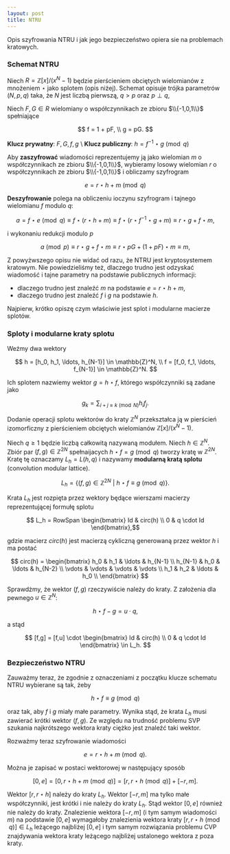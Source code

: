 ```yaml
---
layout: post
title: NTRU
---
```


Opis szyfrowania NTRU i jak jego bezpieczeństwo opiera sie na problemach kratowych.

### Schemat NTRU

Niech $R = \mathbb{Z}[x]/(x^N-1)$ będzie pierścieniem obciętych wielomianów z mnożeniem $\star$ jako splotem (opis niżej).
Schemat opisuje trójka parametrów $(N, p, q)$ taka, że $N$ jest liczbą pierwszą, $q>p$ oraz $p \perp q$,

Niech $F, G \in R$ wielomiany o współczynnikach ze zbioru $\\{-1,0,1\\}$ spełniające

$$ f = 1 + pF, \\
   g = pG. $$

**Klucz prywatny**: $F,G,f,g$ \\
**Klucz publiczny**: $h=f^{-1} \star g \pmod{q}$

Aby **zaszyfrować** wiadomości reprezentujemy ją jako wielomian $m$ o współczynnikach ze zbioru $\\{-1,0,1\\}$,
wybieramy losowy wielomian $r$ o współczynnikach ze zbioru $\\{-1,0,1\\}$ i obliczamy szyfrogram

$$ e = r \star h + m \pmod{q}$$

**Deszyfrowanie** polega na obliczeniu ioczynu szyfrogram i tajnego wielomianu $f$ modulo $q$:

$$ a = f \star e \pmod{q} \equiv f \star (r \star h + m) \equiv f \star (r \star f^{-1} \star g + m) \equiv r \star g + f \star m,$$

i wykonaniu redukcji modulo $p$

$$ a \pmod{p} \equiv r \star g + f \star m  \equiv r \star pG + (1+pF) \star m \equiv m,$$

Z powyżwszego opisu nie widać od razu, że NTRU jest kryptosystemem kratowym. Nie powiedzieliśmy też, dlaczego trudno jest odzyskać
wiadomość i tajne parametry na podstawie publicznych informacji:
- dlaczego trudno jest znaleźć $m$ na podstawie $e = r \star h + m$,
- dlaczego trudno jest znaleźć $f$ i $g$ na podstawie $h$.

Najpierw, krótko opiszę czym właściwie jest splot i modularne macierze splotów.

### Sploty i modularne kraty splotu

Weźmy dwa wektory

$$  h = [h_0, h_1, \ldots, h_{N-1}] \in \mathbb{Z}^N, \\
    f = [f_0, f_1, \ldots, f_{N-1}] \in \mathbb{Z}^N. $$

Ich splotem nazwiemy wektor $g = h \star f$, którego współczynniki są zadane jako

$$ g_k = \sum_{i+j \equiv k \pmod{N}} h_if_j. $$

Dodanie operacji splotu wektorów do kraty $\mathbb{Z}^N$ przekształca ją w pierścień izomorficzny
z pierścieniem obciętych wielomianów $\mathbb{Z}[x]/(x^N-1)$.

Niech $q \geqslant 1$ będzie liczbą całkowitą nazywaną modułem. Niech $h \in \mathbb{Z}^N$.
Zbiór par $(f,g) \in \mathbb{Z}^{2N}$ spełnaijacych $h \star f = g \pmod{q}$ tworzy kratę w $\mathbb{Z}^{2N}$.
Kratę tę oznaczamy $L_h = L(h,q)$ i nazywamy **modularną  kratą splotu** (convolution modular lattice).

$$  L_h = \{ (f,g) \in \mathbb{Z}^{2N}~|~ h \star f \equiv g \pmod{q} \}.$$

Krata $L_h$ jest rozpięta przez wektory będące wierszami macierzy reprezentującej formułę splotu

$$ L_h = RowSpan \begin{bmatrix} Id & circ(h) \\ 0 & q \cdot Id \end{bmatrix},$$

gdzie macierz $circ(h)$ jest macierzą cykliczną generowaną przez wektor $h$ i ma postać

$$ circ(h) = \begin{bmatrix}
                h_0 & h_1 & \ldots & h_{N-1} \\
                h_{N-1} & h_0 & \ldots & h_{N-2} \\
                \vdots & \vdots & \vdots & \vdots \\
                h_1 & h_2 & \ldots & h_0 \\
              \end{bmatrix} $$

Sprawdżmy, że wektor $(f,g)$ rzeczywiście należy do kraty. Z założenia dla pewnego $u \in \mathbb{Z}^N$:

$$ h \star f - g = u \cdot q, $$

a stąd

$$ [f,g] = [f,u] \cdot \begin{bmatrix} Id & circ(h) \\ 0 & q \cdot Id \end{bmatrix} \in L_h. $$

### Bezpieczeństwo NTRU

Zauważmy teraz, że zgodnie z oznaczeniami z początku klucze schematu NTRU wybierane są tak, żeby

$$ h \star f \equiv g \pmod{q}$$

oraz tak, aby $f$ i $g$ miały małe parametry. Wynika stąd, że krata $L_h$ musi zawierać krótki wektor
$(f,g)$. Ze względu na trudność problemu SVP szukania najkrótszego wektora kraty ciężko jest znaleźć
taki wektor.

Rozważmy teraz szyfrowanie wiadomości

$$ e = r \star h + m \pmod{q}.$$

Można je zapisać w postaci wektorowej w następujący sposób

$$ [0,e] = [0,r \star h + m \pmod{q}] = [r,r \star h \pmod{q}] + [-r,m]. $$

Wektor $[r, r \star h]$ należy do kraty $L_h$. Wektor $[-r,m]$ ma tylko małe współczynniki, jest krótki i nie należy do kraty $L_h$.
Stąd wektor $[0,e]$ również nie należy do kraty. Znalezienie wektora $[-r,m]$ (i tym samym wiadomości $m$) na podstawie $[0,e]$
wymagałoby znalezienia wektora kraty $[r, r\star h \pmod{q}] \in L_h$ leżącego najbliżej $[0,e]$ i tym samym rozwiązania problemu
CVP znajdywania wektora kraty leżącego najbliżej ustalonego wektora z poza kraty.
